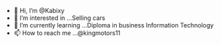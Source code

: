 - 👋 Hi, I’m @Kabixy
- 👀 I’m interested in ...Selling cars 
- 🌱 I’m currently learning ...Diploma in business Information Technology
- 📫 How to reach me ...@kingmotors11


